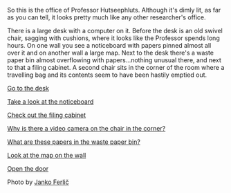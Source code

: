 So this is the office of Professor Hutseephluts. Although it's dimly lit, as
far as you can tell, it looks pretty much like any other researcher's office.

There is a large desk with a computer on it. Before the desk is an old swivel
chair, sagging with cushions, where it looks like the Professor spends long
hours. On one wall you see a noticeboard with papers pinned almost all over it
and on another wall a large map. Next to the desk there's a waste paper bin
almost overflowing with papers...nothing unusual there, and next to that a
filing cabinet. A second chair sits in the corner of the room where a
travelling bag and its contents seem to have been hastily emptied out.

[Go to the desk](/office/desk/)

[Take a look at the noticeboard](/office/noticeboard/)

[Check out the filing cabinet](/office/cabinet/)

[Why is there a video camera on the chair in the corner?](/office/camera/)

[What are these papers in the waste paper bin?](/office/paper-bin/)

[Look at the map on the wall](/office/map/)

[Open the door](/locked-door/)

Photo by [Janko Ferlič](https://unsplash.com/photos/photo-of-library-with-turned-on-lights-sfL_QOnmy00)
